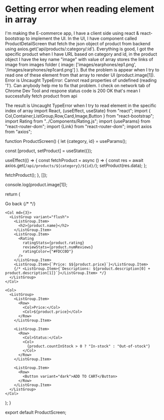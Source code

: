 
# Getting error when reading element in array

I'm making the E-commerce app, I have a client side using react & react-bootstrap to implement the UI. In the UI, I have component called ProductDetailScreen that fetch the json object of product from backend using axios.get('api/products/:category/:id'). Everything is good, I got the specific product when I have URL based on category and id, in the product object I have the  key name "image" with value of array stores the links of image from images folder ( image: ['images/earphones/ep1.png', '/images/earphones/ep1card.png'] ). But the problem is appear when I try to read one of these element from that array to render UI (product.image[1]). Error is Uncaught TypeError: Cannot read properties of undefined (reading '1'). Can anybody help me to fix that problem. I check on network tab of Chrome Dev Tool and respone status code is 200 OK that's mean I successfully fetch product from api


The result is Uncaught TypeError when I try to read element in the specific index of array
import React, {useEffect, useState} from "react";
import { Col,Container,ListGroup,Row,Card,Image,Button } from 
"react-bootstrap";
import Rating from "../Components/Rating.js";
import {useParams} from "react-router-dom";
import {Link} from "react-router-dom";
import axios from "axios";

function ProductScreen() {
   let {category, id} = useParams();

   const [product, setProduct] = useState({});

   useEffect(() => {
      const fetchProduct = async () => {
      const res = await 
      axios.get(`/api/products/${category}/${id}/`);
      setProduct(res.data);
   };

   fetchProduct();
}, []);

console.log(product.image[1]);

return (
<Container className="mt-4">
  <Link className="btn btn-light mb-3" to="/">
    Go back
  </Link>

  <Row className="d-flex">
    {/* <Col md={6}>
      <Card style={{border: "none"}}>
        <Card.Header className="d-flex" style={{border: "none"}}>
          <Card.Img
            variant="top"
            style={{maxWidth: "100%", width: "400px", height: "400px"}}
            className="m-auto thumbnail-image"
            src={product.image[1]}
          />
        </Card.Header>
      </Card>
    </Col> */}

    <Col md={3}>
      <ListGroup variant="flush">
        <ListGroup.Item>
          <h2>{product.name}</h2>
        </ListGroup.Item>
        <ListGroup.Item>
          <Rating
            ratingStats={product.rating}
            reviewStats={product.numReviews}
            ratingColor={"#FDCC0D"}
          />
        </ListGroup.Item>
        <ListGroup.Item>{`Price: $${product.price}`}</ListGroup.Item>
        {/* <ListGroup.Item>{`Descriptions: ${product.description[0] + product.description[1]}`}</ListGroup.Item> */}
      </ListGroup>
    </Col>

    <Col>
      <ListGroup>
        <ListGroup.Item>
          <Row>
            <Col>Price:</Col>
            <Col>${product.price}</Col>
          </Row>
        </ListGroup.Item>

        <ListGroup.Item>
          <Row>
            <Col>Status:</Col>
            <Col>
              {product.countInStock > 0 ? "In-stock" : "Out-of-stock"}
            </Col>
          </Row>
        </ListGroup.Item>

        <ListGroup.Item>
          <Row>
            <Button variant="dark">ADD TO CART</Button>
          </Row>
        </ListGroup.Item>
      </ListGroup>
    </Col>
  </Row>
</Container>
 );
 }

 export default ProductScreen;


        